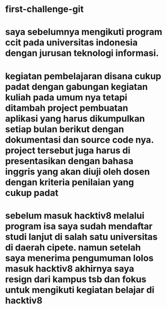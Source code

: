 # first-challenge-git
# saya sebelumnya mengikuti program ccit pada universitas indonesia dengan jurusan teknologi informasi.
# kegiatan pembelajaran disana cukup padat dengan gabungan kegiatan kuliah pada umum nya tetapi ditambah project pembuatan aplikasi yang harus dikumpulkan setiap bulan berikut dengan dokumentasi dan source code nya. project tersebut juga harus di presentasikan dengan bahasa inggris yang akan diuji oleh dosen dengan kriteria penilaian yang cukup padat
# sebelum masuk hacktiv8 melalui program isa saya sudah mendaftar studi lanjut di salah satu universitas di daerah cipete. namun setelah saya menerima pengumuman lolos masuk hacktiv8 akhirnya saya resign dari kampus tsb dan fokus untuk mengikuti kegiatan belajar di hacktiv8